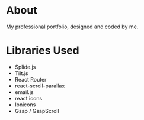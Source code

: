 # About

My professional portfolio, designed and coded by me.

# Libraries Used

- Splide.js
- Tilt.js
- React Router
- react-scroll-parallax
- email.js
- react icons
- Ionicons
- Gsap / GsapScroll
